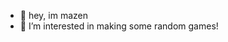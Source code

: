 - 👋 hey, im mazen
- 👀 I’m interested in making some random games!

<!---
m-azen/m-azen is a ✨ special ✨ repository because its `README.md` (this file) appears on your GitHub profile.
You can click the Preview link to take a look at your changes.
--->
